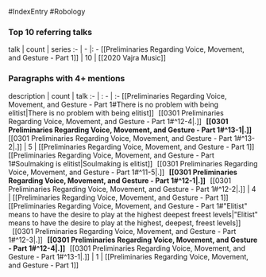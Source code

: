 #IndexEntry #Robology

### Top 10 referring talks
talk | count | series
:- | - |: -
[[Preliminaries Regarding Voice, Movement, and Gesture - Part 1]] | 10 | [[2020 Vajra Music]]

### Paragraphs with 4+ mentions
description | count | talk
:- | : - | :-
[[Preliminaries Regarding Voice, Movement, and Gesture - Part 1#There is no problem with being elitist\|There is no problem with being elitist]] &nbsp;&nbsp;[[0301 Preliminaries Regarding Voice, Movement, and Gesture - Part 1#^12-4\|.]] &nbsp; **[[0301 Preliminaries Regarding Voice, Movement, and Gesture - Part 1#^13-1\|.]]** &nbsp; [[0301 Preliminaries Regarding Voice, Movement, and Gesture - Part 1#^13-2\|.]] | 5 | [[Preliminaries Regarding Voice, Movement, and Gesture - Part 1]]
[[Preliminaries Regarding Voice, Movement, and Gesture - Part 1#Soulmaking is elitist\|Soulmaking is elitist]] &nbsp;&nbsp;[[0301 Preliminaries Regarding Voice, Movement, and Gesture - Part 1#^11-5\|.]] &nbsp; **[[0301 Preliminaries Regarding Voice, Movement, and Gesture - Part 1#^12-1\|.]]** &nbsp; [[0301 Preliminaries Regarding Voice, Movement, and Gesture - Part 1#^12-2\|.]] | 4 | [[Preliminaries Regarding Voice, Movement, and Gesture - Part 1]]
[[Preliminaries Regarding Voice, Movement, and Gesture - Part 1#"Elitist" means to have the desire to play at the highest deepest freest levels\|"Elitist" means to have the desire to play at the highest, deepest, freest levels]] &nbsp;&nbsp;[[0301 Preliminaries Regarding Voice, Movement, and Gesture - Part 1#^12-3\|.]] &nbsp; **[[0301 Preliminaries Regarding Voice, Movement, and Gesture - Part 1#^12-4\|.]]** &nbsp; [[0301 Preliminaries Regarding Voice, Movement, and Gesture - Part 1#^13-1\|.]] | 1 | [[Preliminaries Regarding Voice, Movement, and Gesture - Part 1]]

